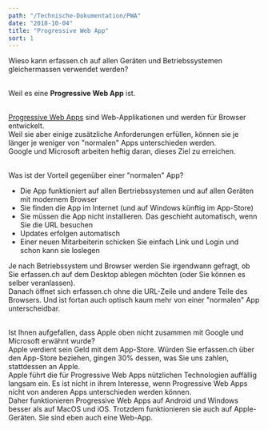 ```yaml
---
path: "/Technische-Dokumentation/PWA"
date: "2018-10-04"
title: "Progressive Web App"
sort: 1
---
```


Wieso kann erfassen.ch auf allen Geräten und Betriebssystemen gleichermassen verwendet werden?<br/><br/>

Weil es eine **Progressive Web App** ist.<br/><br/>

[Progressive Web Apps](https://developers.google.com/web/progressive-web-apps) sind Web-Applikationen und werden für Browser entwickelt.<br/>
Weil sie aber einige zusätzliche Anforderungen erfüllen, können sie je länger je weniger von "normalen" Apps unterschieden werden.<br/>
Google und Microsoft arbeiten heftig daran, dieses Ziel zu erreichen.<br/><br/>

Was ist der Vorteil gegenüber einer "normalen" App?
- Die App funktioniert auf allen Bertriebssystemen und auf allen Geräten mit modernem Browser
- Sie finden die App im Internet (und auf Windows künftig im App-Store)
- Sie müssen die App nicht installieren. Das geschieht automatisch, wenn Sie die URL besuchen
- Updates erfolgen automatisch
- Einer neuen Mitarbeiterin schicken Sie einfach Link und Login und schon kann sie loslegen

Je nach Betriebssystem und Browser werden Sie irgendwann gefragt, ob Sie erfassen.ch auf dem Desktop ablegen möchten (oder Sie können es selber veranlassen).<br/>
Danach öffnet sich erfassen.ch ohne die URL-Zeile und andere Teile des Browsers. Und ist fortan auch optisch kaum mehr von einer "normalen" App unterscheidbar.<br/><br/>

Ist Ihnen aufgefallen, dass Apple oben nicht zusammen mit Google und Microsoft erwähnt wurde?<br/>
Apple verdient sein Geld mit dem App-Store. Würden Sie erfassen.ch über den App-Store beziehen, gingen 30% dessen, was Sie uns zahlen, stattdessen an Apple.<br/>
Apple führt die für Progressive Web Apps nützlichen Technologien auffällig langsam ein. Es ist nicht in ihrem Interesse, wenn Progressive Web Apps nicht von anderen Apps unterschieden werden können.<br/>
Daher funktionieren Progressive Web Apps auf Android und Windows besser als auf MacOS und iOS. Trotzdem funktionieren sie auch auf Apple-Geräten. Sie sind eben auch eine Web-App.